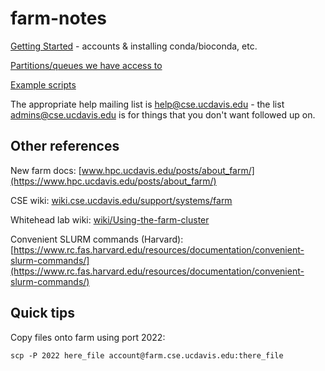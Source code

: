 # farm-notes

[Getting Started](getting-started.md) - accounts & installing conda/bioconda, etc.

[Partitions/queues we have access to](partitions.md)

[Example scripts](example-scripts.md)

The appropriate help mailing list is help@cse.ucdavis.edu - the list
admins@cse.ucdavis.edu is for things that you don't want followed up on.

## Other references

New farm docs: [www.hpc.ucdavis.edu/posts/about_farm/](https://www.hpc.ucdavis.edu/posts/about_farm/)

CSE wiki: [wiki.cse.ucdavis.edu/support/systems/farm](https://wiki.cse.ucdavis.edu/support/systems/farm)

Whitehead lab wiki: [wiki/Using-the-farm-cluster](https://github.com/WhiteheadLab/Lab_Wiki/wiki/Using-the-farm-cluster)

Convenient SLURM commands (Harvard): [https://www.rc.fas.harvard.edu/resources/documentation/convenient-slurm-commands/](https://www.rc.fas.harvard.edu/resources/documentation/convenient-slurm-commands/)

## Quick tips

Copy files onto farm using port 2022:

```
scp -P 2022 here_file account@farm.cse.ucdavis.edu:there_file
```
